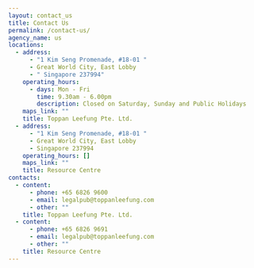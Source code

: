 ```yaml
---
layout: contact_us
title: Contact Us
permalink: /contact-us/
agency_name: us
locations:
  - address:
      - "1 Kim Seng Promenade, #18-01 "
      - Great World City, East Lobby
      - " Singapore 237994"
    operating_hours:
      - days: Mon - Fri
        time: 9.30am - 6.00pm
        description: Closed on Saturday, Sunday and Public Holidays
    maps_link: ""
    title: Toppan Leefung Pte. Ltd.
  - address:
      - "1 Kim Seng Promenade, #18-01 "
      - Great World City, East Lobby
      - Singapore 237994
    operating_hours: []
    maps_link: ""
    title: Resource Centre
contacts:
  - content:
      - phone: +65 6826 9600
      - email: legalpub@toppanleefung.com
      - other: ""
    title: Toppan Leefung Pte. Ltd.
  - content:
      - phone: +65 6826 9691
      - email: legalpub@toppanleefung.com
      - other: ""
    title: Resource Centre
---
```

